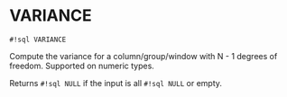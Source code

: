 # VARIANCE
`#!sql VARIANCE`

Compute the variance for a column/group/window with N - 1 degrees of
freedom. Supported on numeric types.

Returns `#!sql NULL` if the input is all `#!sql NULL` or empty.


